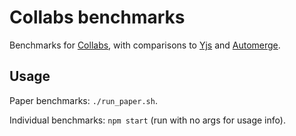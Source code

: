 # Collabs benchmarks

Benchmarks for [Collabs](https://collabs.readthedocs.io/), with comparisons to [Yjs](https://docs.yjs.dev/) and [Automerge](https://github.com/automerge/).

## Usage

Paper benchmarks: `./run_paper.sh`.

Individual benchmarks: `npm start` (run with no args for usage info).
